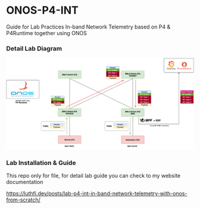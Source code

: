 # ONOS-P4-INT
Guide for Lab Practices In-band Network Telemetry based on P4 &amp; P4Runtime together using ONOS

### Detail Lab Diagram
![aws-lab](./images/deep-p4-int.png)


### Lab Installation & Guide
This repo only for file, for detail lab guide you can check to my website documentation

https://luthfi.dev/posts/lab-p4-int-in-band-network-telemetry-with-onos-from-scratch/
